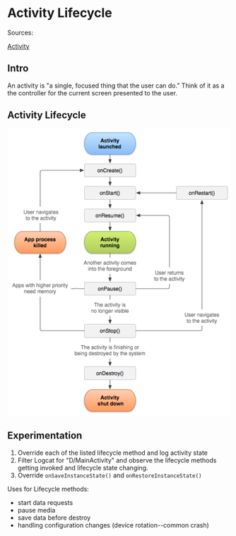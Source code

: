 # Activity Lifecycle

Sources: 

[Activity](https://developer.android.com/reference/android/app/Activity)

## Intro

An activity is "a single, focused thing that the user can do." Think of it as a the controller for the current screen presented to the user.

## Activity Lifecycle

![Lifecycle Diagram](activity_lifecycle.png "Android Activity Lifecycle")

## Experimentation

1. Override each of the listed lifecycle method and log activity state
1. Filter Logcat for "D/MainActivity" and observe the lifecycle methods getting invoked and lifecycle state changing.
1. Override `onSaveInstanceState()` and `onRestoreInstanceState()`

Uses for Lifecycle methods:

* start data requests
* pause media
* save data before destroy
* handling configuration changes (device rotation--common crash)

